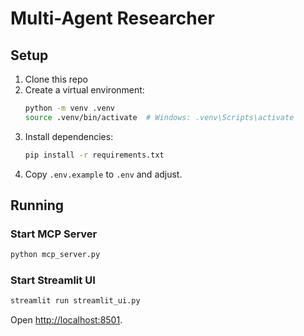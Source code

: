 # Multi-Agent Researcher

## Setup

1. Clone this repo
2. Create a virtual environment:
   ```bash
   python -m venv .venv
   source .venv/bin/activate  # Windows: .venv\Scripts\activate
   ```
3. Install dependencies:
   ```bash
   pip install -r requirements.txt
   ```
4. Copy `.env.example` to `.env` and adjust.

## Running

### Start MCP Server
```bash
python mcp_server.py
```

### Start Streamlit UI
```bash
streamlit run streamlit_ui.py
```

Open [http://localhost:8501](http://localhost:8501).
